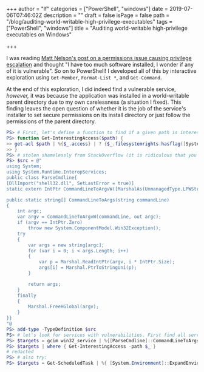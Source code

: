 +++
author = "lf"
categories = ["PowerShell", "windows"]
date = 2019-07-06T07:46:02Z
description = ""
draft = false
isPage = false
path = "/blog/auditing-world-writable-high-privilege-executables"
tags = ["PowerShell", "windows"]
title = "Auditing world-writable high-privilege executables on Windows"

+++

I was reading [Matt Nelson's post on a permissions issue causing privilege escalation](https://posts.specterops.io/cve-2019-13142-razer-surround-1-1-63-0-eop-f18c52b8be0c) and thought "I have too much software installed, I wonder if any of it is vulnerable". <!-- excerpt --> So on to PowerShell! I developed all of this by interactive exploration using `Get-Member`, `Format-List *`, and `Get-Command`.

At the end of this exploration, I did indeed find a vulnerable service, _however,_ it was because the application was installed in a world-writable parent directory due to my own carelessness (a situation I fixed). This finding leaves the open question of whether it is the job of the service's installer to set secure permissions on its install directory or just follow the permissions of the parent directory.

```powershell
PS> # First, let's define a function to find if a given path is interesting
PS> function Get-InterestingAccess($path) {
>> get-acl $path | %{$_.access} | ? {$_.filesystemrights.hasflag([System.Security.AccessControl.FileSystemRights]::Modify)} | ? {-not ($_.identityreference -in @('NT AUTHORITY\SYSTEM', 'BUILTIN\Administrators', 'NT SERVICE\TrustedInstaller'))}
>> }
PS> # stolen shamelessly from StackOverflow (it is ridiculous that you need P/Invoke for this)
PS> $src = @"
using System;
using System.Runtime.InteropServices;
public class ParseCmdline{
[DllImport("shell32.dll", SetLastError = true)]
static extern IntPtr CommandLineToArgvW([MarshalAs(UnmanagedType.LPWStr)] string lpCmdLine, out int pNumArgs);

public static string[] CommandLineToArgs(string commandLine)
{
    int argc;
    var argv = CommandLineToArgvW(commandLine, out argc);
    if (argv == IntPtr.Zero)
        throw new System.ComponentModel.Win32Exception();
    try
    {
        var args = new string[argc];
        for (var i = 0; i < args.Length; i++)
        {
            var p = Marshal.ReadIntPtr(argv, i * IntPtr.Size);
            args[i] = Marshal.PtrToStringUni(p);
        }

        return args;
    }
    finally
    {
        Marshal.FreeHGlobal(argv);
    }
}}
"@
PS> add-type -TypeDefinition $src
PS> # let's look for services with vulnerabilities. First find all service executables:
PS> $targets = gcim win32_service | %{[ParseCmdline]::CommandLineToArgs($_.pathname)[0]}
PS> $targets | where { Get-InterestingAccess -path $_ }
# redacted
PS> # also try:
PS> $targets = Get-ScheduledTask | %{ [System.Environment]::ExpandEnvironmentVariables($_.actions.execute) } | ? {$_}
```



